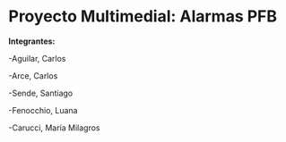 # Proyecto Multimedial: Alarmas PFB

**Integrantes:**

-Aguilar, Carlos

-Arce, Carlos

-Sende, Santiago

-Fenocchio, Luana

-Carucci, María Milagros
